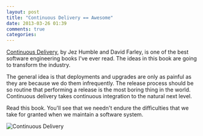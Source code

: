 ```yaml
---
layout: post
title: "Continuous Delivery == Awesome"
date: 2013-03-26 01:39
comments: true
categories:
---
```

[Continuous Delivery](http://www.amazon.com/Continuous-Delivery-Deployment-Automation-Addison-Wesley/dp/0935713948),
by Jez Humble and David Farley, is one of the best
software engineering books I've ever read. The ideas in this book are
going to transform the industry.

The general idea is that deployments and upgrades are only as painful as
they are because we do them infrequently. The release process should be
so routine that performing a release is the most boring thing in the
world. Continuous delivery takes continuous integration to the natural
next level.

Read this book. You'll see that we needn't endure the difficulties that
we take for granted when we maintain a software system.

![Continuous Delivery](http://martinfowler.com/continuousDelivery.jpg)

